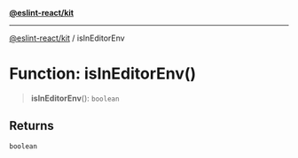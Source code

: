 [**@eslint-react/kit**](../README.md)

***

[@eslint-react/kit](../README.md) / isInEditorEnv

# Function: isInEditorEnv()

> **isInEditorEnv**(): `boolean`

## Returns

`boolean`
